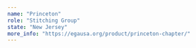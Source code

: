 ```yaml
---
name: "Princeton"
role: "Stitching Group"
state: "New Jersey"
more_info: "https://egausa.org/product/princeton-chapter/"
---
```

